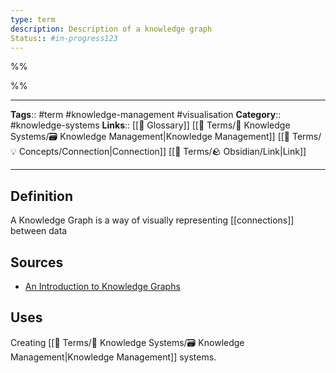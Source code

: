 ```yaml
---
type: term
description: Description of a knowledge graph
Status:: #in-progress123
---
```

%%
 
%%

---
**Tags**:: #term #knowledge-management #visualisation
**Category**:: #knowledge-systems 
**Links**:: [[📇 Glossary]] [[📇 Terms/🧠 Knowledge Systems/🗃 Knowledge Management|Knowledge Management]] [[📇 Terms/💡 Concepts/Connection|Connection]] [[📇 Terms/🪨 Obsidian/Link|Link]]

---

## Definition
A Knowledge Graph is a way of visually representing [[connections]] between data

## Sources
- [An Introduction to Knowledge Graphs](https://ai.stanford.edu/blog/introduction-to-knowledge-graphs/)

## Uses
Creating [[📇 Terms/🧠 Knowledge Systems/🗃 Knowledge Management|Knowledge Management]] systems.